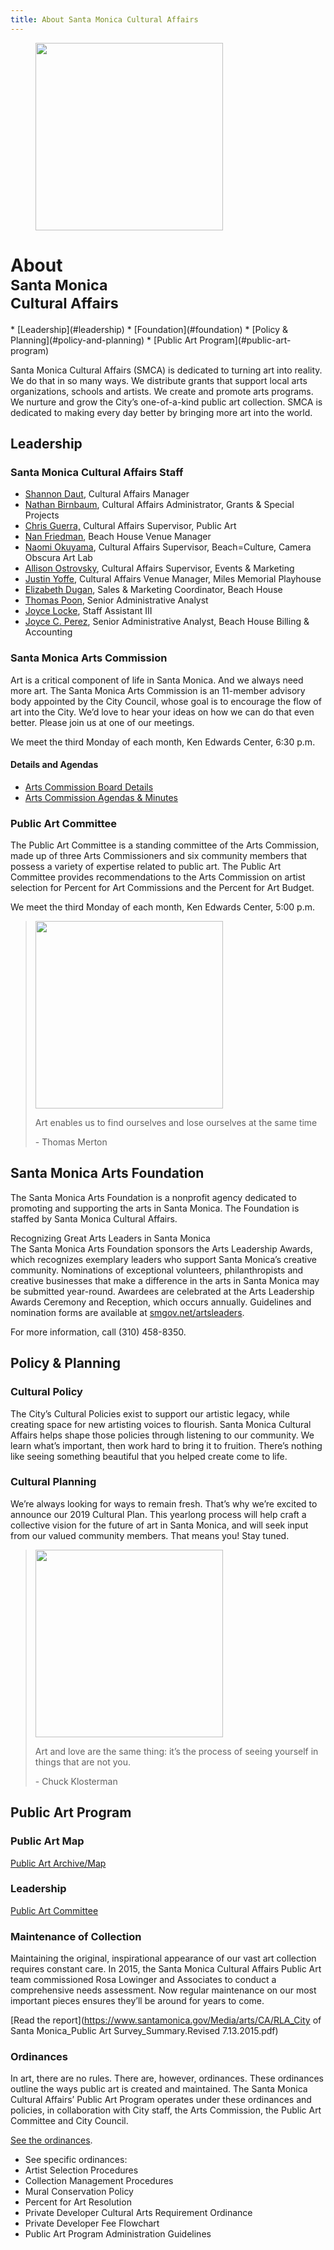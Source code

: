 ```yaml
---
title: About Santa Monica Cultural Affairs
---
```


<figure class="image">
  <img src="/uploads/wall.jpg" height="300" alt="" />
</figure>

About<br /><small>Santa Monica<br />Cultural Affairs</small>
=============

<nav class="action" markdown="1">
*   [Leadership](#leadership)
*   [Foundation](#foundation)
*   [Policy & Planning](#policy-and-planning)
*   [Public Art Program](#public-art-program)
</nav>

Santa Monica Cultural Affairs (SMCA) is dedicated to turning art into reality. We do that in so many ways. We distribute grants that support local arts organizations, schools and artists. We create and promote arts programs. We nurture and grow the City’s one-of-a-kind public art collection. SMCA is dedicated to making every day better by bringing more art into the world.

Leadership
----------

### Santa Monica Cultural Affairs Staff

*   [Shannon Daut](mailto:shannon.daut@smgov.net), Cultural Affairs Manager
*   [Nathan Birnbaum](mailto:nathan.birnbaum@smgov.net), Cultural Affairs Administrator, Grants & Special Projects
*   [Chris Guerra,](mailto:chris.guerra@smgov.net) Cultural Affairs Supervisor, Public Art
*   [Nan Friedman](mailto:nan.friedman@smgov.net), Beach House Venue Manager
*   [Naomi Okuyama](mailto:naomi.okuyama@smgov.net), Cultural Affairs Supervisor, Beach=Culture, Camera Obscura Art Lab
*   [Allison Ostrovsky](mailto:allison.ostrovsky@smgov.net), Cultural Affairs Supervisor, Events & Marketing
*   [Justin Yoffe](mailto:justin.yoffe@smgov.net), Cultural Affairs Venue Manager, Miles Memorial Playhouse
*   [Elizabeth Dugan](mailto:elizabeth.dugan@smgov.net), Sales & Marketing Coordinator, Beach House
*   [Thomas Poon](mailto:thomas.poon@smgov.net), Senior Administrative Analyst
*   [Joyce Locke](mailto:joyce.locke@smgov.net), Staff Assistant III
*   [Joyce C. Perez](mailto:joyce.perez@smgov.net), Senior Administrative Analyst, Beach House Billing & Accounting

### Santa Monica Arts Commission

Art is a critical component of life in Santa Monica. And we always need more art. The Santa Monica Arts Commission is an 11-member advisory body appointed by the City Council, whose goal is to encourage the flow of art into the City. We’d love to hear your ideas on how we can do that even better. Please join us at one of our meetings.

We meet the third Monday of each month, Ken Edwards Center, 6:30 p.m.

#### Details and Agendas

*   [Arts Commission Board Details](https://www.smgov.net/departments/clerk/boards.aspx?id=53687092546)
*   [Arts Commission Agendas & Minutes](/arts-commission-agendas/)

### Public Art Committee

The Public Art Committee is a standing committee of the Arts Commission, made up of three Arts Commissioners and six community members that possess a variety of expertise related to public art. The Public Art Committee provides recommendations to the Arts Commission on artist selection for Percent for Art Commissions and the Percent for Art Budget.

We meet the third Monday of each month, Ken Edwards Center, 5:00 p.m.

> <img src="/uploads/The%20Wonder%20Room%202015%20-%202%20William%20Short.jpg" height="300" alt="" />
>
> Art enables us to find ourselves and lose ourselves at the same time
>
> \- Thomas Merton

Santa Monica Arts Foundation
----------------------------

The Santa Monica Arts Foundation is a nonprofit agency dedicated to promoting and supporting the arts in Santa Monica. The Foundation is staffed by Santa Monica Cultural Affairs.

Recognizing Great Arts Leaders in Santa Monica  
The Santa Monica Arts Foundation sponsors the Arts Leadership Awards, which recognizes exemplary leaders who support Santa Monica’s creative community. Nominations of exceptional volunteers, philanthropists and creative businesses that make a difference in the arts in Santa Monica may be submitted year-round. Awardees are celebrated at the Arts Leadership Awards Ceremony and Reception, which occurs annually. Guidelines and nomination forms are available at [smgov.net/artsleaders](https://www.smgov.net/Portals/Culture/Resources/Arts_Leadership_Awards.aspx).

For more information, call (310) 458-8350.

Policy & Planning <a id="policy-and-planning"></a>
-----------------

### Cultural Policy

The City’s Cultural Policies exist to support our artistic legacy, while creating space for new artisting voices to flourish. Santa Monica Cultural Affairs helps shape those policies through listening to our community. We learn what’s important, then work hard to bring it to fruition. There’s nothing like seeing something beautiful that you helped create come to life.

### Cultural Planning

We’re always looking for ways to remain fresh. That’s why we’re excited to announce our 2019 Cultural Plan. This yearlong process will help craft a collective vision for the future of art in Santa Monica, and will seek input from our valued community members. That means you! Stay tuned.

> <img src="/uploads/IMG_7837.jpg" height="300" alt="" />
>
> Art and love are the same thing: it’s the process of seeing yourself in things that are not you.
>
> \- Chuck Klosterman

Public Art Program
------------------

### Public Art Map

[Public Art Archive/Map](/public-art/#map)

### Leadership

[Public Art Committee](#public-art-committee)

### Maintenance of Collection

Maintaining the original, inspirational appearance of our vast art collection requires constant care. In 2015, the Santa Monica Cultural Affairs Public Art team commissioned Rosa Lowinger and Associates to conduct a comprehensive needs assessment. Now regular maintenance on our most important pieces ensures they’ll be around for years to come.

[Read the report](https://www.santamonica.gov/Media/arts/CA/RLA_City of Santa Monica_Public Art Survey_Summary.Revised 7.13.2015.pdf)

### Ordinances

In art, there are no rules. There are, however, ordinances. These ordinances outline the ways public art is created and maintained. The Santa Monica Cultural Affairs’ Public Art Program operates under these ordinances and policies, in collaboration with City staff, the Arts Commission, the Public Art Committee and City Council.

[See the ordinances](https://www.santamonica.gov/Media/arts/CA/Ord2212.pdf).

*   See specific ordinances:
*   Artist Selection Procedures
*   Collection Management Procedures
*   Mural Conservation Policy
*   Percent for Art Resolution
*   Private Developer Cultural Arts Requirement Ordinance
*   Private Developer Fee Flowchart
*   Public Art Program Administration Guidelines


